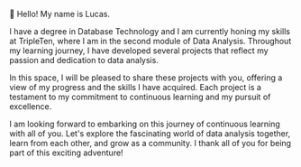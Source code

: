 👋 Hello! My name is Lucas.

I have a degree in Database Technology and I am currently honing my skills at TripleTen, where I am in the second module of Data Analysis. Throughout my learning journey, I have developed several projects that reflect my passion and dedication to data analysis.

In this space, I will be pleased to share these projects with you, offering a view of my progress and the skills I have acquired. Each project is a testament to my commitment to continuous learning and my pursuit of excellence.

I am looking forward to embarking on this journey of continuous learning with all of you. Let's explore the fascinating world of data analysis together, learn from each other, and grow as a community. I thank all of you for being part of this exciting adventure!
